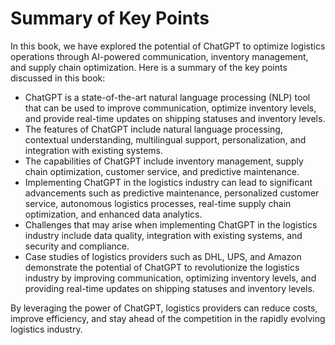 Summary of Key Points
=================================

In this book, we have explored the potential of ChatGPT to optimize logistics operations through AI-powered communication, inventory management, and supply chain optimization. Here is a summary of the key points discussed in this book:

* ChatGPT is a state-of-the-art natural language processing (NLP) tool that can be used to improve communication, optimize inventory levels, and provide real-time updates on shipping statuses and inventory levels.
* The features of ChatGPT include natural language processing, contextual understanding, multilingual support, personalization, and integration with existing systems.
* The capabilities of ChatGPT include inventory management, supply chain optimization, customer service, and predictive maintenance.
* Implementing ChatGPT in the logistics industry can lead to significant advancements such as predictive maintenance, personalized customer service, autonomous logistics processes, real-time supply chain optimization, and enhanced data analytics.
* Challenges that may arise when implementing ChatGPT in the logistics industry include data quality, integration with existing systems, and security and compliance.
* Case studies of logistics providers such as DHL, UPS, and Amazon demonstrate the potential of ChatGPT to revolutionize the logistics industry by improving communication, optimizing inventory levels, and providing real-time updates on shipping statuses and inventory levels.

By leveraging the power of ChatGPT, logistics providers can reduce costs, improve efficiency, and stay ahead of the competition in the rapidly evolving logistics industry.
